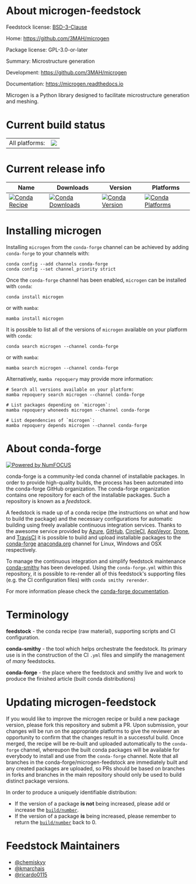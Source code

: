 About microgen-feedstock
========================

Feedstock license: [BSD-3-Clause](https://github.com/conda-forge/microgen-feedstock/blob/main/LICENSE.txt)

Home: https://github.com/3MAH/microgen

Package license: GPL-3.0-or-later

Summary: Microstructure generation

Development: https://github.com/3MAH/microgen

Documentation: https://microgen.readthedocs.io

Microgen is a Python library designed to facilitate microstructure generation and meshing.


Current build status
====================


<table><tr><td>All platforms:</td>
    <td>
      <a href="https://dev.azure.com/conda-forge/feedstock-builds/_build/latest?definitionId=22142&branchName=main">
        <img src="https://dev.azure.com/conda-forge/feedstock-builds/_apis/build/status/microgen-feedstock?branchName=main">
      </a>
    </td>
  </tr>
</table>

Current release info
====================

| Name | Downloads | Version | Platforms |
| --- | --- | --- | --- |
| [![Conda Recipe](https://img.shields.io/badge/recipe-microgen-green.svg)](https://anaconda.org/conda-forge/microgen) | [![Conda Downloads](https://img.shields.io/conda/dn/conda-forge/microgen.svg)](https://anaconda.org/conda-forge/microgen) | [![Conda Version](https://img.shields.io/conda/vn/conda-forge/microgen.svg)](https://anaconda.org/conda-forge/microgen) | [![Conda Platforms](https://img.shields.io/conda/pn/conda-forge/microgen.svg)](https://anaconda.org/conda-forge/microgen) |

Installing microgen
===================

Installing `microgen` from the `conda-forge` channel can be achieved by adding `conda-forge` to your channels with:

```
conda config --add channels conda-forge
conda config --set channel_priority strict
```

Once the `conda-forge` channel has been enabled, `microgen` can be installed with `conda`:

```
conda install microgen
```

or with `mamba`:

```
mamba install microgen
```

It is possible to list all of the versions of `microgen` available on your platform with `conda`:

```
conda search microgen --channel conda-forge
```

or with `mamba`:

```
mamba search microgen --channel conda-forge
```

Alternatively, `mamba repoquery` may provide more information:

```
# Search all versions available on your platform:
mamba repoquery search microgen --channel conda-forge

# List packages depending on `microgen`:
mamba repoquery whoneeds microgen --channel conda-forge

# List dependencies of `microgen`:
mamba repoquery depends microgen --channel conda-forge
```


About conda-forge
=================

[![Powered by
NumFOCUS](https://img.shields.io/badge/powered%20by-NumFOCUS-orange.svg?style=flat&colorA=E1523D&colorB=007D8A)](https://numfocus.org)

conda-forge is a community-led conda channel of installable packages.
In order to provide high-quality builds, the process has been automated into the
conda-forge GitHub organization. The conda-forge organization contains one repository
for each of the installable packages. Such a repository is known as a *feedstock*.

A feedstock is made up of a conda recipe (the instructions on what and how to build
the package) and the necessary configurations for automatic building using freely
available continuous integration services. Thanks to the awesome service provided by
[Azure](https://azure.microsoft.com/en-us/services/devops/), [GitHub](https://github.com/),
[CircleCI](https://circleci.com/), [AppVeyor](https://www.appveyor.com/),
[Drone](https://cloud.drone.io/welcome), and [TravisCI](https://travis-ci.com/)
it is possible to build and upload installable packages to the
[conda-forge](https://anaconda.org/conda-forge) [anaconda.org](https://anaconda.org/)
channel for Linux, Windows and OSX respectively.

To manage the continuous integration and simplify feedstock maintenance
[conda-smithy](https://github.com/conda-forge/conda-smithy) has been developed.
Using the ``conda-forge.yml`` within this repository, it is possible to re-render all of
this feedstock's supporting files (e.g. the CI configuration files) with ``conda smithy rerender``.

For more information please check the [conda-forge documentation](https://conda-forge.org/docs/).

Terminology
===========

**feedstock** - the conda recipe (raw material), supporting scripts and CI configuration.

**conda-smithy** - the tool which helps orchestrate the feedstock.
                   Its primary use is in the construction of the CI ``.yml`` files
                   and simplify the management of *many* feedstocks.

**conda-forge** - the place where the feedstock and smithy live and work to
                  produce the finished article (built conda distributions)


Updating microgen-feedstock
===========================

If you would like to improve the microgen recipe or build a new
package version, please fork this repository and submit a PR. Upon submission,
your changes will be run on the appropriate platforms to give the reviewer an
opportunity to confirm that the changes result in a successful build. Once
merged, the recipe will be re-built and uploaded automatically to the
`conda-forge` channel, whereupon the built conda packages will be available for
everybody to install and use from the `conda-forge` channel.
Note that all branches in the conda-forge/microgen-feedstock are
immediately built and any created packages are uploaded, so PRs should be based
on branches in forks and branches in the main repository should only be used to
build distinct package versions.

In order to produce a uniquely identifiable distribution:
 * If the version of a package **is not** being increased, please add or increase
   the [``build/number``](https://docs.conda.io/projects/conda-build/en/latest/resources/define-metadata.html#build-number-and-string).
 * If the version of a package **is** being increased, please remember to return
   the [``build/number``](https://docs.conda.io/projects/conda-build/en/latest/resources/define-metadata.html#build-number-and-string)
   back to 0.

Feedstock Maintainers
=====================

* [@chemiskyy](https://github.com/chemiskyy/)
* [@kmarchais](https://github.com/kmarchais/)
* [@ricardo0115](https://github.com/ricardo0115/)

